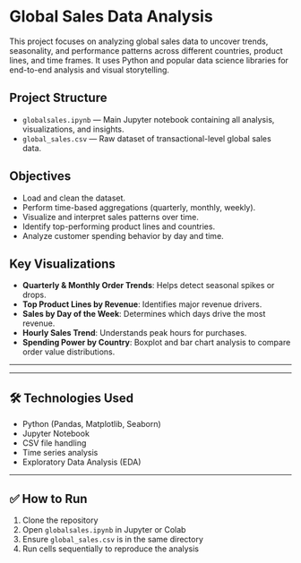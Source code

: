 # Global Sales Data Analysis
This project focuses on analyzing global sales data to uncover trends, seasonality, and performance patterns across different countries, product lines, and time frames. It uses Python and popular data science libraries for end-to-end analysis and visual storytelling.

## Project Structure

- `globalsales.ipynb` — Main Jupyter notebook containing all analysis, visualizations, and insights.
- `global_sales.csv` — Raw dataset of transactional-level global sales data.

## Objectives

- Load and clean the dataset.
- Perform time-based aggregations (quarterly, monthly, weekly).
- Visualize and interpret sales patterns over time.
- Identify top-performing product lines and countries.
- Analyze customer spending behavior by day and time.

## Key Visualizations

- **Quarterly & Monthly Order Trends**: Helps detect seasonal spikes or drops.
- **Top Product Lines by Revenue**: Identifies major revenue drivers.
- **Sales by Day of the Week**: Determines which days drive the most revenue.
- **Hourly Sales Trend**: Understands peak hours for purchases.
- **Spending Power by Country**: Boxplot and bar chart analysis to compare order value distributions.

---

---

## 🛠️ Technologies Used

- Python (Pandas, Matplotlib, Seaborn)
- Jupyter Notebook
- CSV file handling
- Time series analysis
- Exploratory Data Analysis (EDA)

---

## ✅ How to Run

1. Clone the repository
2. Open `globalsales.ipynb` in Jupyter or Colab
3. Ensure `global_sales.csv` is in the same directory
4. Run cells sequentially to reproduce the analysis
